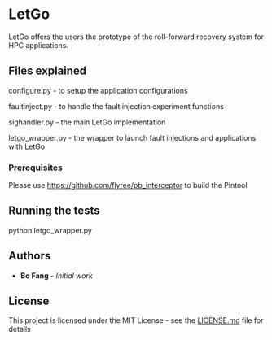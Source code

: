 # LetGo

LetGo offers the users the prototype of the roll-forward recovery system for HPC applications.  


## Files explained

configure.py - to setup the application configurations 

faultinject.py - to handle the fault injection experiment functions

sighandler.py - the main LetGo implementation

letgo_wrapper.py - the wrapper to launch fault injections and applications with LetGo

### Prerequisites

Please use https://github.com/flyree/pb_interceptor to build the Pintool


## Running the tests

python letgo_wrapper.py 

## Authors

* **Bo Fang** - *Initial work*


## License

This project is licensed under the MIT License - see the [LICENSE.md](LICENSE.md) file for details
